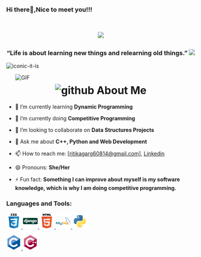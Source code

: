 ### Hi there👋,Nice to meet you!!!
    
<!--<h1 align="center">Hi <img src="https://github.com/ABSphreak/ABSphreak/blob/master/gifs/Hi.gif" width="30px"> I'm Ritika Garg</h1>-->
<h1 align="center">
  <a href="https://git.io/typing-svg">
    <img src="https://readme-typing-svg.herokuapp.com/?lines=Hello,+World!;Welcome+to+my+profile!&center=true&size=29">
  </a>
</h1>
<h3 align="center">“Life is about learning new things and relearning old things.”
<img src="https://media.giphy.com/media/WUlplcMpOCEmTGBtBW/giphy.gif" width="40px"></h3>

<p align="left"> <img src="https://komarev.com/ghpvc/?username=iconic-it-is&label=Profile%20views&color=0e75b6&style=flat" alt="iconic-it-is" /> </p>

<img align="right" alt="GIF" src="https://media.giphy.com/media/836HiJc7pgzy8iNXCn/giphy.gif" width="480px"/>

<h1 align="center"> <img height="40" width="40" alt="github" src="https://cdn.jsdelivr.net/npm/simple-icons@v3/icons/github.svg" /> About Me </h1>


- 🔭 I’m currently learning  **Dynamic Programming**
- 🌱 I’m currently doing **Competitive Programming**
- 👯 I’m looking to collaborate on **Data Structures Projects**

- 💬 Ask me about **C++, Python and Web Development**
- 📫 How to reach me: [ritikagarg60814@gmail.com], [Linkedin](https://www.linkedin.com/in/ritika-garg-b39270194/)
- 😄 Pronouns: **She/Her**
- ⚡ Fun fact: **Something I can improve about myself is my software knowledge, which is why I am doing competitive programming.**

<h3 align="left">Languages and Tools:</h3>
<p align="left"> </a> <a href="https://www.w3schools.com/css/" target="_blank"> <img src="https://raw.githubusercontent.com/devicons/devicon/master/icons/css3/css3-original-wordmark.svg" alt="css3" width="40" height="40"/> </a> <a href="https://www.djangoproject.com/" target="_blank"> <img src="https://raw.githubusercontent.com/devicons/devicon/master/icons/django/django-original.svg" alt="django" width="40" height="40"/> </a>  <a href="https://www.w3.org/html/" target="_blank"> <img src="https://raw.githubusercontent.com/devicons/devicon/master/icons/html5/html5-original-wordmark.svg" alt="html5" width="40" height="40"/> </a>  <a href="https://www.mysql.com/" target="_blank"> <img src="https://raw.githubusercontent.com/devicons/devicon/master/icons/mysql/mysql-original-wordmark.svg" alt="mysql" width="40" height="40"/> </a> <a href="https://www.python.org" target="_blank"> <img src="https://raw.githubusercontent.com/devicons/devicon/master/icons/python/python-original.svg" alt="python" width="40" height="40"/> </a> </p><p align="left"> <a href="https://www.cprogramming.com/" target="_blank"> <img src="https://raw.githubusercontent.com/devicons/devicon/master/icons/c/c-original.svg" alt="c" width="40" height="40"/> </a> <a href="https://www.w3schools.com/cpp/" target="_blank"> <img src="https://raw.githubusercontent.com/devicons/devicon/master/icons/cplusplus/cplusplus-original.svg" alt="cplusplus" width="40" height="40"/> </a> </p>


